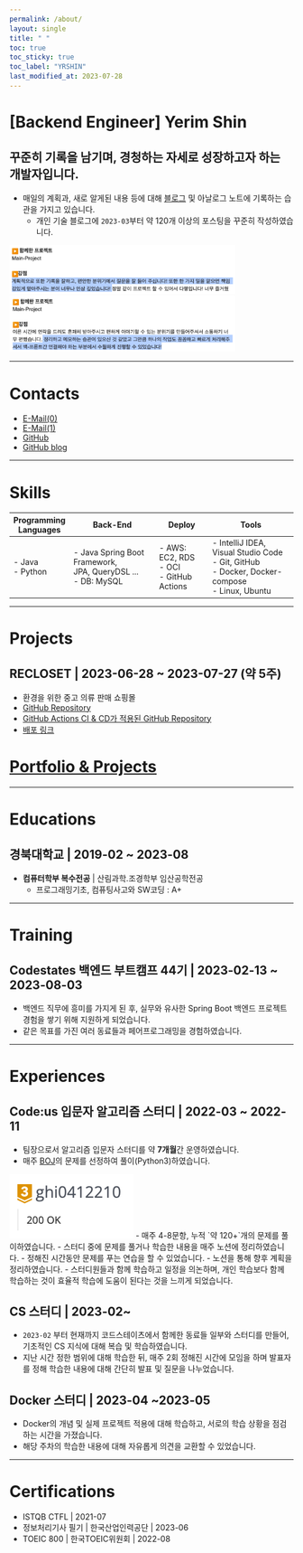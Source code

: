 ```yaml
---
permalink: /about/
layout: single
title: " "
toc: true
toc_sticky: true
toc_label: "YRSHIN"
last_modified_at: 2023-07-28
---
```

# \[Backend Engineer] Yerim Shin

## 꾸준히 기록을 남기며, 경청하는 자세로 성장하고자 하는 개발자입니다.

- 매일의 계획과, 새로 알게된 내용 등에 대해 [블로그](https://yelm-212.github.io/categories/#plans-til) 및 아날로그 노트에 기록하는 습관을 가지고 있습니다.
	- 개인 기술 블로그에 `2023-03`부터 약 120개 이상의 포스팅을 꾸준히 작성하였습니다.

<img src="/attatchments/feedback.png" style="max-width: 400px;" />
<img src="/attatchments/feedback1.png" style="max-width: 400px;" />

---

# Contacts

- [E-Mail(0)](mailto:yerimshin@yelm.digital)
- [E-Mail(1)](mailto:21yrshin@naver.com)
- [GitHub](https://github.com/yelm-212)
- [GitHub blog](https://yelm-212.github.io/)

---

# Skills

| **Programming** <br> **Languages** | **Back-End**                    | **Deploy**                 | **Tools**                                                                                                                       | 
| ---------------------------------- | ------------------------------- | -------------------------- | ------------------------------------------------------------------------------------------------------------------------------- |
| - Java <br> - Python               | - Java Spring Boot Framework,<br> JPA, QueryDSL ... <br> - DB: MySQL | - AWS: EC2, RDS <br> - OCI <br> - GitHub Actions | - IntelliJ IDEA, Visual Studio Code <br> - Git, GitHub <br> - Docker, Docker-compose <br> - Linux, Ubuntu |

---

# Projects

## RECLOSET \| 2023-06-28 ~ 2023-07-27 (약 5주)

- 환경을 위한 중고 의류 판매 쇼핑몰
- [GitHub Repository](https://github.com/codestates-seb/seb44_main_017/tree/main)
- [GitHub Actions CI & CD가 적용된 GitHub Repository](https://github.com/yelm-212/seb44_main_017_test)
- [배포 링크](http://recloset-bucket.s3-website.ap-northeast-2.amazonaws.com/)

# [Portfolio & Projects](https://yelm-212.github.io/portfolio/)


---

# Educations

## 경북대학교 \| 2019-02 ~ 2023-08

- **컴퓨터학부 복수전공** \| 산림과학.조경학부 임산공학전공
	- 프로그래밍기초, 컴퓨팅사고와 SW코딩 : A+

---

# Training

## Codestates 백엔드 부트캠프 44기 \| 2023-02-13 ~ 2023-08-03

- 백엔드 직무에 흥미를 가지게 된 후, 실무와 유사한 Spring Boot 백엔드 프로젝트 경험을 쌓기 위해 지원하게 되었습니다. 
- 같은 목표를 가진 여러 동료들과 페어프로그래밍을 경험하였습니다.

---

# Experiences

## Code:us 입문자 알고리즘 스터디 \| 2022-03 ~ 2022-11

- 팀장으로서 알고리즘 입문자 스터디를 약 **7개월**간 운영하였습니다.
- 매주 [BOJ](https://www.acmicpc.net/user/ghi0412210)의 문제를 선정하여 풀이(Python3)하였습니다.
<img src="/attatchments/boj-gold-3.png" style="max-width: 400px;" />
- 매주 4-8문항, 누적 `약 120+`개의 문제를 풀이하였습니다.
- 스터디 중에 문제를 풀거나 학습한 내용을 매주 노션에 정리하였습니다.
- 정해진 시간동안 문제를 푸는 연습을 할 수 있었습니다.
- 노션을 통해 향후 계획을 정리하였습니다.
- 스터디원들과 함께 학습하고 일정을 의논하며, 개인 학습보다 함께 학습하는 것이 효율적 학습에 도움이 된다는 것을 느끼게 되었습니다.


## CS 스터디 \| 2023-02~

- `2023-02` 부터 현재까지 코드스테이츠에서 함께한 동료들 일부와 스터디를 만들어, 기초적인 CS 지식에 대해 복습 및 학습하였습니다.
- 지난 시간 정한 범위에 대해 학습한 뒤, 매주 2회 정해진 시간에 모임을 하며 발표자를 정해 학습한 내용에 대해 간단히 발표 및 질문을 나누었습니다.

## Docker 스터디 \| 2023-04 ~2023-05

- Docker의 개념 및 실제 프로젝트 적용에 대해 학습하고, 서로의 학습 상황을 점검하는 시간을 가졌습니다.
- 해당 주차의 학습한 내용에 대해 자유롭게 의견을 교환할 수 있었습니다.

---

# Certifications

- ISTQB CTFL \| 2021-07
- 정보처리기사 필기 \| 한국산업인력공단 \| 2023-06
- TOEIC 800 \| 한국TOEIC위원회 \| 2022-08